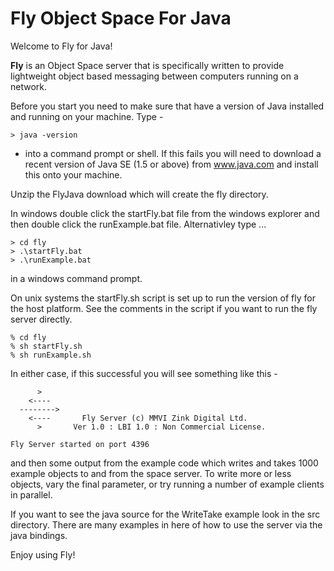 # Fly Object Space For Java


Welcome to Fly for Java!  

**Fly** is an Object Space server that is specifically written to provide 
lightweight object based messaging between computers running on a network. 

Before you start you need to make sure that have a version of Java installed 
and running on your machine. Type -

```
> java -version
```

- into a command prompt or shell. If this fails you will need to download a
recent version of Java SE (1.5 or above) from www.java.com and install this 
onto your machine.

Unzip the FlyJava download which will create the fly directory.

In  windows double click the startFly.bat file from the windows explorer and
then double click the runExample.bat file. Alternativley type ... 

```
> cd fly
> .\startFly.bat
> .\runExample.bat 
```

in a windows command prompt. 

On unix systems the startFly.sh script is set up to run the version of
fly for the host platform. See the comments in the script if you want to
run the fly server directly.

```
% cd fly
% sh startFly.sh
% sh runExample.sh
```

In either case, if this successful you will see something like this -

```
      >      
    <----    
  -------->  
    <----       Fly Server (c) MMVI Zink Digital Ltd. 
      >       Ver 1.0 : LBI 1.0 : Non Commercial License.

Fly Server started on port 4396
```

and then some output from the example code which writes and takes 1000 example 
objects to and from the space server. To write more or less objects, vary the 
final parameter, or try running a number of example clients in parallel.

If you want to see the java source for the WriteTake example look in the src 
directory. There are many examples in here of how to use the server via the 
java bindings.

Enjoy using Fly! 
